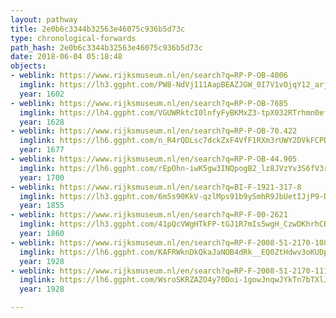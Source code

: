 ```yaml
---
layout: pathway
title: 2e0b6c3344b32563e46075c936b5d73c
type: chronological-forwards
path_hash: 2e0b6c3344b32563e46075c936b5d73c
date: 2018-06-04 05:18:48
objects:
- weblink: https://www.rijksmuseum.nl/en/search?q=RP-P-OB-4006
  imglink: https://lh3.ggpht.com/PW8-NdVj111AapBEAZJGW_0I7V1vOjqY12_arj46JXqu6dxUw5vgb-2tN7he2wHgL3GQFtg1YboYqa3RokpWiBmHyRA=s200
  year: 1602
- weblink: https://www.rijksmuseum.nl/en/search?q=RP-P-OB-7685
  imglink: https://lh4.ggpht.com/VGUWRktcI0lnfyFyBKMxZ3-tpX032RTrhmn0ef8P2JFbab4dV2wc277zfYEdwrsb_wQlP1_cdyFejYvrGOHsuj4HQC9a=s200
  year: 1628
- weblink: https://www.rijksmuseum.nl/en/search?q=RP-P-OB-70.422
  imglink: https://lh6.ggpht.com/n_R4rQDLsc7dckZxF4VfF1RXm3rUWY2DVkFCPDQSCcQs3_Nu1tn8hbwwxAxjjhc5dqEmPQK290oqu8CC_fDTR1oylw=s200
  year: 1677
- weblink: https://www.rijksmuseum.nl/en/search?q=RP-P-OB-44.905
  imglink: https://lh6.ggpht.com/rEpOhn-iwK5gw3INQpogB2_lz8JVzYv3S6fV3rKWk6-RhD2R25sPzzTCeeCmSPNsBB1TPsRL7XBN6RI_yvkVTLOUuX9G=s200
  year: 1700
- weblink: https://www.rijksmuseum.nl/en/search?q=BI-F-1921-317-8
  imglink: https://lh3.ggpht.com/6m5s90KkV-qzlMps91b9ySmhR9JbUetIJjP9-D1A3rKV5Jegj8udkf9yqcZ-q6DtxGtMQGCH6naXc7KcOiCUkO7dpDgG=s200
  year: 1855
- weblink: https://www.rijksmuseum.nl/en/search?q=RP-F-00-2621
  imglink: https://lh3.ggpht.com/41pQcVWgHTkFP-tGJ1R7mIs5wgH_CzwDKhrhCBZMSZHbnXNhI-fkYUwok2TR4yFKDmyYQxyjNBBoV5wJeZpkWICSUGK5=s200
  year: 1860
- weblink: https://www.rijksmuseum.nl/en/search?q=RP-F-2008-51-2170-108
  imglink: https://lh6.ggpht.com/KAFRWknDkQkaJaNOB4dRk__EQ0ZtHdwv3oKUDpyEqo8OIEXJAWVI9RBvHXEeGF42c3q4UguUHPACzrUGdQBkD6yB7Ng=s200
  year: 1928
- weblink: https://www.rijksmuseum.nl/en/search?q=RP-F-2008-51-2170-111
  imglink: https://lh6.ggpht.com/WsroSKRZAZO4y70Doi-1gowJnqwJYkTn7bTXlJc5MEovZkeHDgcu0DMwwaxIHEufcg1WqOLwFI_LMJxzQrWxonB_4PbI=s200
  year: 1928

---
```


